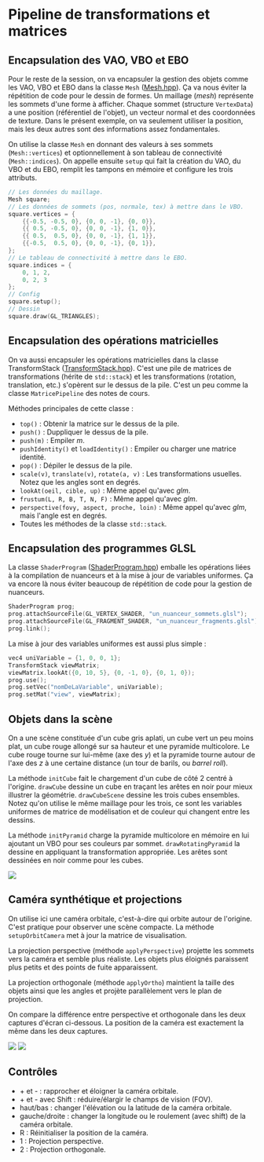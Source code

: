 # Pipeline de transformations et matrices

## Encapsulation des VAO, VBO et EBO

Pour le reste de la session, on va encapsuler la gestion des objets comme les VAO, VBO et EBO dans la classe `Mesh` ([Mesh.hpp](../inf2705/Mesh.hpp)). Ça va nous éviter la répétition de code pour le dessin de formes. Un maillage (*mesh*) représente les sommets d'une forme à afficher. Chaque sommet (structure `VertexData`) a une position (référentiel de l'objet), un vecteur normal et des coordonnées de texture. Dans le présent exemple, on va seulement utiliser la position, mais les deux autres sont des informations assez fondamentales.

On utilise la classe `Mesh` en donnant des valeurs à ses sommets (`Mesh::vertices`) et optionnellement à son tableau de connectivité (`Mesh::indices`). On appelle ensuite `setup` qui fait la création du VAO, du VBO et du EBO, remplit les tampons en mémoire et configure les trois attributs.

```c++
// Les données du maillage.
Mesh square;
// Les données de sommets (pos, normale, tex) à mettre dans le VBO.
square.vertices = {
    {{-0.5, -0.5, 0}, {0, 0, -1}, {0, 0}},
    {{ 0.5, -0.5, 0}, {0, 0, -1}, {1, 0}},
    {{ 0.5,  0.5, 0}, {0, 0, -1}, {1, 1}},
    {{-0.5,  0.5, 0}, {0, 0, -1}, {0, 1}},
};
// Le tableau de connectivité à mettre dans le EBO.
square.indices = {
    0, 1, 2,
    0, 2, 3
};
// Config
square.setup();
// Dessin
square.draw(GL_TRIANGLES);
```

## Encapsulation des opérations matricielles

On va aussi encapsuler les opérations matricielles dans la classe TransformStack ([TransformStack.hpp](../inf2705/TransformStack.hpp)). C'est une pile de matrices de transformations (hérite de `std::stack`) et les transformations (rotation, translation, etc.) s'opèrent sur le dessus de la pile. C'est un peu comme la classe `MatricePipeline` des notes de cours.

Méthodes principales de cette classe :

* `top()` : Obtenir la matrice sur le dessus de la pile.
* `push()` : Duppliquer le dessus de la pile.
* `push(m)` : Empiler *m*.
* `pushIdentity()` et `loadIdentity()` : Empiler ou charger une matrice identité.
* `pop()` : Dépiler le dessus de la pile.
* `scale(v)`, `translate(v)`, `rotate(a, v)` : Les transformations usuelles. Notez que les angles sont en degrés.
* `lookAt(oeil, cible, up)` : Même appel qu'avec *glm*.
* `frustum(L, R, B, T, N, F)` : Même appel qu'avec *glm*.
* `perspective(fovy, aspect, proche, loin)` : Même appel qu'avec *glm*, mais l'angle est en degrés.
* Toutes les méthodes de la classe `std::stack`.

## Encapsulation des programmes GLSL

La classe `ShaderProgram` ([ShaderProgram.hpp](../inf2705/ShaderProgram.hpp)) emballe les opérations liées à la compilation de nuanceurs et à la mise à jour de variables uniformes. Ça va encore là nous éviter beaucoup de répétition de code pour la gestion de nuanceurs.

```c++
ShaderProgram prog;
prog.attachSourceFile(GL_VERTEX_SHADER, "un_nuanceur_sommets.glsl");
prog.attachSourceFile(GL_FRAGMENT_SHADER, "un_nuanceur_fragments.glsl");
prog.link();
```

La mise à jour des variables uniformes est aussi plus simple :

```c++
vec4 uniVariable = {1, 0, 0, 1};
TransformStack viewMatrix;
viewMatrix.lookAt({0, 10, 5}, {0, -1, 0}, {0, 1, 0});
prog.use();
prog.setVec("nomDeLaVariable", uniVariable);
prog.setMat("view", viewMatrix);
```

## Objets dans la scène

On a une scène constituée d'un cube gris aplati, un cube vert un peu moins plat, un cube rouge allongé sur sa hauteur et une pyramide multicolore. Le cube rouge tourne sur lui-même (axe des *y*) et la pyramide tourne autour de l'axe des *z* à une certaine distance (un tour de barils, ou *barrel roll*).

La méthode `initCube` fait le chargement d'un cube de côté 2 centré à l'origine. `drawCube` dessine un cube en traçant les arêtes en noir pour mieux illustrer la géométrie. `drawCubeScene` dessine les trois cubes ensembles. Notez qu'on utilise le même maillage pour les trois, ce sont les variables uniformes de matrice de modélisation et de couleur qui changent entre les dessins.

La méthode `initPyramid` charge la pyramide multicolore en mémoire en lui ajoutant un VBO pour ses couleurs par sommet. `drawRotatingPyramid` la dessine en appliquant la transformation appropriée. Les arêtes sont dessinées en noir comme pour les cubes.

<img src="doc/scene.png"/>

## Caméra synthétique et projections

On utilise ici une caméra orbitale, c'est-à-dire qui orbite autour de l'origine. C'est pratique pour observer une scène compacte. La méthode `setupOrbitCamera` met à jour la matrice de visualisation.

La projection perspective (méthode `applyPerspective`) projette les sommets  vers la caméra et semble plus réaliste. Les objets plus éloignés paraissent plus petits et des points de fuite apparaissent.

La projection orthogonale (méthode `applyOrtho`) maintient la taille des objets ainsi que les angles et projète parallèlement vers le plan de projection.

On compare la différence entre perspective et orthogonale dans les deux captures d'écran ci-dessous. La position de la caméra est exactement la même dans les deux captures.

<img src="doc/scene_persp.png"/>

<img src="doc/scene_ortho.png"/>

## Contrôles

* \+ et - : rapprocher et éloigner la caméra orbitale.
* \+ et - avec Shift : réduire/élargir le champs de vision (FOV).
* haut/bas : changer l'élévation ou la latitude de la caméra orbitale.
* gauche/droite : changer la longitude ou le roulement (avec shift) de la caméra orbitale.
* R : Réinitialiser la position de la caméra.
* 1 : Projection perspective.
* 2 : Projection orthogonale.

